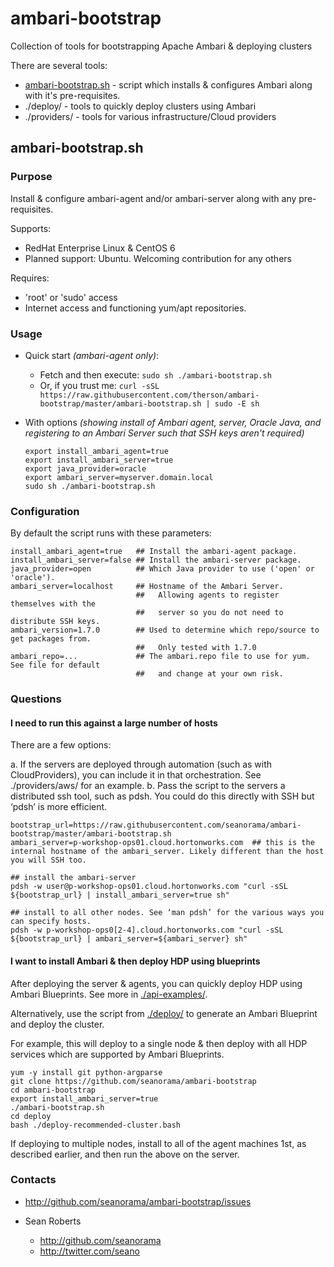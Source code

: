 ambari-bootstrap
================

Collection of tools for bootstrapping Apache Ambari & deploying clusters

There are several tools:

  - [ambari-bootstrap.sh](#ambari-bootstrapsh) - script which installs & configures Ambari along with it's pre-requisites. 
  - ./deploy/ - tools to quickly deploy clusters using Ambari
  - ./providers/ - tools for various infrastructure/Cloud providers

ambari-bootstrap.sh
-------------------

### Purpose

Install & configure ambari-agent and/or ambari-server along with any pre-requisites.

Supports:
  - RedHat Enterprise Linux & CentOS 6
  - Planned support: Ubuntu. Welcoming contribution for any others

Requires:
  - 'root' or 'sudo' access
  - Internet access and functioning yum/apt repositories.

### Usage

- Quick start _(ambari-agent only)_:
  - Fetch and then execute: `sudo sh ./ambari-bootstrap.sh`
  - Or, if you trust me: `curl -sSL https://raw.githubusercontent.com/therson/ambari-bootstrap/master/ambari-bootstrap.sh | sudo -E sh`

- With options _(showing install of Ambari agent, server, Oracle Java, and registering to an Ambari Server such that SSH keys aren't required)_

  ```
  export install_ambari_agent=true
  export install_ambari_server=true
  export java_provider=oracle
  export ambari_server=myserver.domain.local
  sudo sh ./ambari-bootstrap.sh
  ```

### Configuration

By default the script runs with these parameters:

  ```
  install_ambari_agent=true   ## Install the ambari-agent package.
  install_ambari_server=false ## Install the ambari-server package.
  java_provider=open          ## Which Java provider to use ('open' or 'oracle').
  ambari_server=localhost     ## Hostname of the Ambari Server.
                              ##   Allowing agents to register themselves with the
                              ##   server so you do not need to distribute SSH keys.
  ambari_version=1.7.0        ## Used to determine which repo/source to get packages from.
                              ##   Only tested with 1.7.0
  ambari_repo=...             ## The ambari.repo file to use for yum. See file for default
                              ##   and change at your own risk.
  ```

### Questions

#### I need to run this against a large number of hosts

There are a few options:

  a. If the servers are deployed through automation (such as with CloudProviders), you can include it in that orchestration. See ./providers/aws/ for an example.
  b. Pass the script to the servers a distributed ssh tool, such as pdsh. You could do this directly with SSH but ‘pdsh’ is more efficient.

  ```
  bootstrap_url=https://raw.githubusercontent.com/seanorama/ambari-bootstrap/master/ambari-bootstrap.sh
  ambari_server=p-workshop-ops01.cloud.hortonworks.com  ## this is the internal hostname of the ambari_server. Likely different than the host you will SSH too.

  ## install the ambari-server
  pdsh -w user@p-workshop-ops01.cloud.hortonworks.com "curl -sSL ${bootstrap_url} | install_ambari_server=true sh"

  ## install to all other nodes. See ‘man pdsh’ for the various ways you can specify hosts.
  pdsh -w p-workshop-ops0[2-4].cloud.hortonworks.com "curl -sSL ${bootstrap_url} | ambari_server=${ambari_server} sh"
  ```

#### I want to install Ambari & then deploy HDP using blueprints

After deploying the server & agents, you can quickly deploy HDP using Ambari Blueprints. See more in [./api-examples/](./api-examples/).

Alternatively, use the script from [./deploy/](./deploy/) to generate an Ambari Blueprint and deploy the cluster.

For example, this will deploy to a single node & then deploy with all HDP services which are supported by Ambari Blueprints.

  ```
  yum -y install git python-argparse
  git clone https://github.com/seanorama/ambari-bootstrap
  cd ambari-bootstrap
  export install_ambari_server=true
  ./ambari-bootstrap.sh
  cd deploy
  bash ./deploy-recommended-cluster.bash
  ```

If deploying to multiple nodes, install to all of the agent machines 1st, as described earlier, and then run the above on the server.

### Contacts

- http://github.com/seanorama/ambari-bootstrap/issues

- Sean Roberts
  - http://github.com/seanorama
  - http://twitter.com/seano
